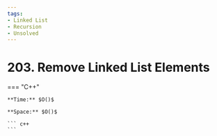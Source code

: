 ```yaml
---
tags:
- Linked List
- Recursion
- Unsolved
---
```



# 203. Remove Linked List Elements

=== "C++"

    **Time:** $O()$

    **Space:** $O()$

    ``` c++
    ```